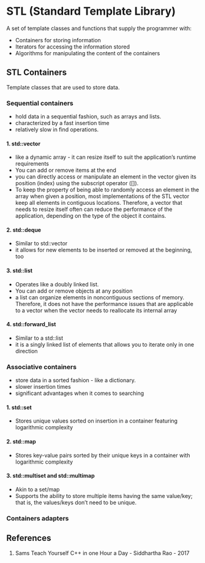 
# STL (Standard Template Library)

A set of template classes and functions that supply the programmer with:
- Containers for storing information
- Iterators for accessing the information stored
- Algorithms for manipulating the content of the containers

## STL Containers
Template classes that are used to store data.

### Sequential containers
- hold data in a sequential fashion, such as arrays and lists.
- characterized by a fast insertion time
- relatively slow in find operations.

#### 1. std::vector
- like a dynamic array - it can resize itself to suit the application’s runtime requirements
- You can add or remove items at the end
- you can directly access or manipulate an element in the vector given its position (index) using the subscript operator ([]).
- To keep the property of being able to randomly access an element in the array when given a position, most implementations of the STL vector keep all elements in contiguous locations. Therefore, a vector that needs to resize itself often can reduce the performance of the application, depending on the type of the object it contains.

#### 2. std::deque
- Similar to std::vector
- it allows for new elements to be inserted or removed at the beginning, too

#### 3. std::list
- Operates like a doubly linked list.
- You can add or remove objects at any position
- a list can organize elements in noncontiguous sections of memory. Therefore, it does not have the performance issues that are applicable to a vector when the vector needs to reallocate its internal array

#### 4. std::forward_list
- Similar to a std::list
- it is a singly linked list of elements that allows you to iterate only in one direction

### Associative containers
- store data in a sorted fashion - like a dictionary.
- slower insertion times
- significant advantages when it comes to searching

#### 1. std::set
- Stores unique values sorted on insertion in a container featuring logarithmic complexity

#### 2. std::map
- Stores key-value pairs sorted by their unique keys in a container with logarithmic complexity

#### 3. std::multiset and std::multimap
- Akin to a set/map
- Supports the ability to store multiple items having the same value/key; that is, the values/keys don’t need to be unique.

### Containers adapters

## References

1. Sams Teach Yourself C++ in one Hour a Day - Siddhartha Rao - 2017